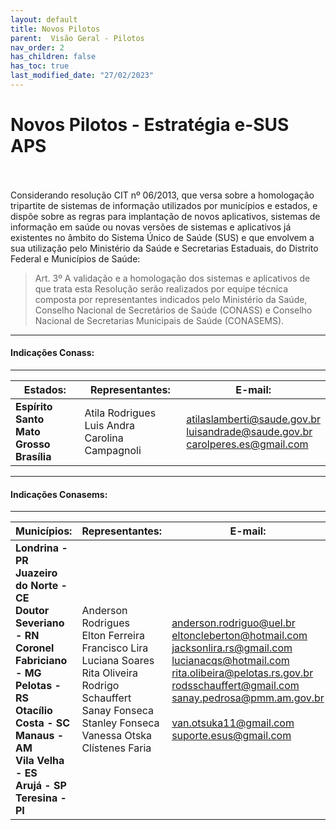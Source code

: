 ```yaml
---
layout: default
title: Novos Pilotos
parent:  Visão Geral - Pilotos
nav_order: 2
has_children: false
has_toc: true
last_modified_date: "27/02/2023"
---
```


# Novos Pilotos - Estratégia e-SUS APS

<br/>
<br/>
Considerando resolução CIT nº 06/2013, que versa sobre a homologação tripartite de sistemas de informação utilizados por municípios e estados, e dispõe sobre as regras para implantação de novos aplicativos, sistemas de informação em saúde ou novas versões de sistemas e aplicativos já existentes no âmbito do Sistema Único de Saúde (SUS) e que envolvem a sua utilização pelo Ministério da Saúde e Secretarias Estaduais, do Distrito Federal e Municípios de Saúde:

<br>

>Art. 3º A validação e a homologação dos sistemas e aplicativos de que trata esta Resolução serão realizados por equipe técnica composta por representantes indicados pelo Ministério da Saúde, Conselho Nacional de Secretários de Saúde (CONASS) e Conselho Nacional de Secretarias Municipais de Saúde (CONASEMS).

<hr>

#### **Indicações Conass:**

<hr>

| **Estados:**                                          	| **Representantes:**                                  	| **E-mail:**                                                                        	|
|-------------------------------------------------------	|------------------------------------------------------	|------------------------------------------------------------------------------------	|
| **Espírito Santo**<br>**Mato Grosso**<br>**Brasília** 	| Atila Rodrigues<br>Luis Andra<br>Carolina Campagnoli 	| atilaslamberti@saude.gov.br<br>luisandrade@saude.gov.br<br>carolperes.es@gmail.com 	|


<hr>

#### **Indicações Conasems:**

<hr>

| **Municípios:**                                                                                                                                                                                                                             	| **Representantes:**                                                                                                                                                                      	| **E-mail:**                                                                                                                                                                                                                                                        	|
|---------------------------------------------------------------------------------------------------------------------------------------------------------------------------------------------------------------------------------------------	|------------------------------------------------------------------------------------------------------------------------------------------------------------------------------------------	|--------------------------------------------------------------------------------------------------------------------------------------------------------------------------------------------------------------------------------------------------------------------	|
| **Londrina - PR**<br>**Juazeiro do Norte - CE**<br>**Doutor Severiano - RN**<br>**Coronel Fabriciano - MG**<br>**Pelotas - RS**<br>**Otacílio Costa - SC**<br>**Manaus - AM**<br>**Vila Velha - ES**<br>**Arujá - SP**<br>**Teresina - PI** 	| Anderson Rodrigues<br>Elton Ferreira<br>Francisco Lira<br>Luciana Soares<br>Rita Oliveira<br>Rodrigo Schauffert<br>Sanay Fonseca<br>Stanley Fonseca<br>Vanessa Otska<br>Clístenes  Faria 	| anderson.rodriguo@uel.br<br>eltoncleberton@hotmail.com<br>jacksonlira.rs@gmail.com<br>lucianacqs@hotmail.com<br>rita.olibeira@pelotas.rs.gov.br<br>rodsschauffert@gmail.com<br>sanay.pedrosa@pmm.am.gov.br<br><br>van.otsuka11@gmail.com<br>suporte.esus@gmail.com 	|

